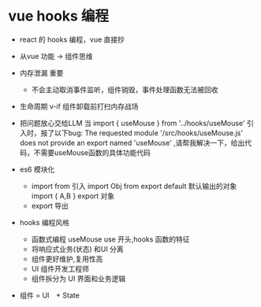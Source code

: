 # vue hooks 编程

- react 的 hooks 编程，vue 直接抄
- 从vue 功能 -> 组件思维
- 内存泄漏 重要 
  - 不会主动取消事件监听，组件销毁，事件处理函数无法被回收
- 生命周期 v-if 组件卸载前打扫内存战场
- 把问题放心交给LLM
  当 import { useMouse } from '../hooks/useMouse' 引入时，报了以下bug: The requested module '/src/hooks/useMouse.js' does not provide an export named 'useMouse' ,请帮我解决一下，给出代码，不需要useMouse函数的具体功能代码

- es6 模块化
  - import from 引入
    import Obj from  export default 默认输出的对象
    import { A,B } export  对象
  - export 导出

- hooks 编程风格
  - 函数式编程
    useMouse  use 开头,hooks 函数的特征
  - 将响应式业务(状态) 和UI 分离
  - 组件更好维护,复用性高
  - UI 组件开发工程师
  - 组件拆分为 UI 界面和业务逻辑

- 组件 = UI　+ State